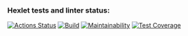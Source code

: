 ### Hexlet tests and linter status:
[![Actions Status](https://github.com/DireElf/java-project-78/workflows/hexlet-check/badge.svg)](https://github.com/DireElf/java-project-78/actions)
[![Build](https://github.com/DireElf/java-project-78/actions/workflows/build.yml/badge.svg)](https://github.com/DireElf/java-project-78/actions/workflows/build.yml)
[![Maintainability](https://api.codeclimate.com/v1/badges/150402524a7c3b3a6988/maintainability)](https://codeclimate.com/github/DireElf/java-project-78/maintainability)
[![Test Coverage](https://api.codeclimate.com/v1/badges/150402524a7c3b3a6988/test_coverage)](https://codeclimate.com/github/DireElf/java-project-78/test_coverage)
